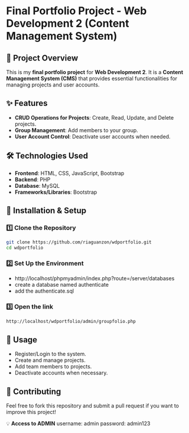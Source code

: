 # Final Portfolio Project - Web Development 2 (Content Management System)

## 📌 Project Overview
This is my **final portfolio project** for **Web Development 2**. It is a **Content Management System (CMS)** that provides essential functionalities for managing projects and user accounts.

## ✨ Features
- **CRUD Operations for Projects**: Create, Read, Update, and Delete projects.
- **Group Management**: Add members to your group.
- **User Account Control**: Deactivate user accounts when needed.

## 🛠️ Technologies Used
- **Frontend**: HTML, CSS, JavaScript, Bootstrap
- **Backend**: PHP
- **Database**: MySQL
- **Frameworks/Libraries**: Bootstrap

## 🚀 Installation & Setup
### 1️⃣ Clone the Repository
```sh
git clone https://github.com/riaguanzon/wdportfolio.git
cd wdportfolio
```

### 2️⃣ Set Up the Environment
- http://localhost/phpmyadmin/index.php?route=/server/databases
- create a database named authenticate
- add the authenticate.sql

  

### 3️⃣ Open the link
```sh
http://localhost/wdportfolio/admin/groupfolio.php
```


## 📝 Usage
- Register/Login to the system.
- Create and manage projects.
- Add team members to projects.
- Deactivate accounts when necessary.

## 🤝 Contributing
Feel free to fork this repository and submit a pull request if you want to improve this project!

💡 **Access to ADMIN**
username: admin
password: admin123

